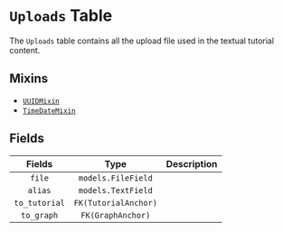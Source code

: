 # `Uploads` Table

The `Uploads` table contains all the upload file used in the textual tutorial content. 

## Mixins

* [`UUIDMixin`](/RFCs/backend/database/mixins.md#UUIDMixin)
* [`TimeDateMixin`](/RFCs/backend/database/mixins.md#TimeDateMixin)

## Fields

|    Fields     |         Type         | Description |
| :-----------: | :------------------: | :---------: |
|    `file`     |  `models.FileField`  |             |
|    `alias`    |  `models.TextField`  |             |
| `to_tutorial` | `FK(TutorialAnchor)` |             |
|  `to_graph`   |  `FK(GraphAnchor)`   |             |

